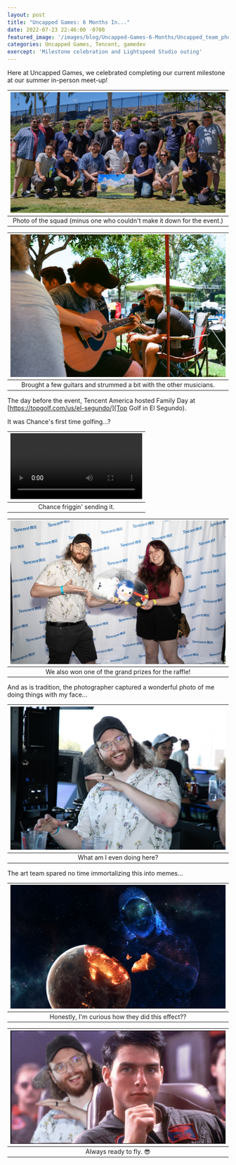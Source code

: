 ```yaml
---
layout: post
title: "Uncapped Games: 6 Months In..."
date: 2022-07-23 22:46:00 -0700
featured_image: '/images/blog/Uncapped-Games-6-Months/Uncapped_team_photo.jpg'
categories: Uncapped Games, Tencent, gamedev
exercept: 'Milestone celebration and Lightspeed Studio outing'
---
```


Here at Uncapped Games, we celebrated completing our current milestone at our summer in-person meet-up!

| ![](/images/blog/Uncapped-Games-6-Months/Uncapped_team_photo.jpg) |
|:--:|
| Photo of the squad (minus one who couldn't make it down for the event.) |

| ![](/images/blog/Uncapped-Games-6-Months/playing_guitar.jpg) |
|:--:|
| Brought a few guitars and strummed a bit with the other musicians. |

The day before the event, Tencent America hosted Family Day at [https://topgolf.com/us/el-segundo/](Top Golf in El Segundo). 

It was Chance's first time golfing...?

| <video src="/images/blog/Uncapped-Games-6-Months/Chance_SENDING_IT.mp4" type="video/mp4" controls="controls" style="max-width: 730px;" /> |
|:--:|
| Chance friggin' sending it. |

| ![](/images/blog/Uncapped-Games-6-Months/we_won_a_prize.jpg) |
|:--:|
| We also won one of the grand prizes for the raffle! |

And as is tradition, the photographer captured a wonderful photo of me doing things with my face...

| ![](/images/blog/Uncapped-Games-6-Months/weird_top_golf_pose.jpg) |
|:--:|
| What am I even doing here? |

The art team spared no time immortalizing this into memes...

| ![](/images/blog/Uncapped-Games-6-Months/space_me.png) |
|:--:|
| Honestly, I'm curious how they did this effect?? |

| ![](/images/blog/Uncapped-Games-6-Months/top_gun_me.png) |
|:--:|
| Always ready to fly. 😎 |